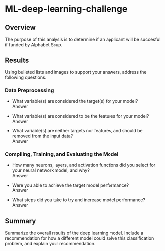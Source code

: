 # ML-deep-learning-challenge

## Overview

The purpose of this analysis is to determine if an applicant will be succesful if funded by Alphabet Soup.

## Results

Using bulleted lists and images to support your answers, address the following questions.

### Data Preprocessing

* What variable(s) are considered the target(s) for your model?  
Answer

* What variable(s) are considered to be the features for your model?  
Answer

* What variable(s) are neither targets nor features, and should be removed from the input data?  
Answer

### Compiling, Training, and Evaluating the Model

* How many neurons, layers, and activation functions did you select for your neural network model, and why?  
Answer

* Were you able to achieve the target model performance?  
Answer

* What steps did you take to try and increase model performance?  
Answer

## Summary

Summarize the overall results of the deep learning model. Include a recommendation for how a different model could solve this classification problem, and explain your recommendation.

